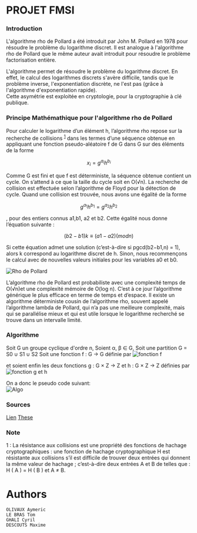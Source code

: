 # PROJET FMSI

### Introduction

L'algorithme rho de Pollard a été introduit par John M. Pollard en 1978 
pour résoudre le problème du logarithme discret. Il est analogue à l'algorithme 
rho de Pollard que le même auteur avait introduit pour résoudre le problème 
factorisation entière. 

L'algorithme permet de résoudre le problème du logarithme discret.
En effet, le calcul des logarithmes discrets s'avère difficile,
tandis que le problème inverse, l'exponentiation discrète,
ne l'est pas (grâce à l'algorithme d'exponentiation rapide).  
Cette asymétrie est exploitée en cryptologie, pour la cryptographie à clé publique.


### Principe Mathémathique pour l'algorithme rho de Pollard
Pour calculer le logarithme d’un élément h, l’algorithme rho repose sur la recherche de collisions <sup>[1](#collision)</sup>  dans les termes d’une séquence obtenue en appliquant une fonction pseudo-aléatoire f de G dans G sur des éléments de la forme 

```math
 x_{i} = g^{a_{i}}h^{b_{i}}
```

Comme G est fini et que f est déterministe, la séquence obtenue contient un cycle. On s’attend à ce que la taille du cycle soit en O(√n). La recherche de collision  est effectuée selon l’algorithme de Floyd pour la détection de cycle. Quand une collision est trouvée, nous avons une égalité de la forme 
```math
g^{a_{1}}h^{b_{1}} = g^{a_{2}}h^{b_{2}}
```
, pour des entiers connus a1,b1, a2 et b2. Cette égalité nous donne l’équation suivante :
```math
(b2−b1)k ≡ (a1−a2)    (mod n)
```
Si cette équation admet une solution (c’est-à-dire si pgcd(b2−b1,n) = 1), alors k correspond au logarithme discret de h. Sinon, nous recommençons le calcul avec de nouvelles valeurs initiales pour les variables a0 et b0.

![Rho de Pollard](https://i.imgur.com/QRMIU8d.png "rho de pollard")

L’algorithme rho de Pollard est probabiliste avec une complexité temps de O(√n)et une complexité mémoire de O(log n). C’est à ce jour l’algorithme générique le plus efficace en terme de temps et d’espace. Il existe un algorithme déterministe cousin de l’algorithme rho, souvent appelé l’algorithme lambda de Pollard, qui n’a pas une meilleure complexité, mais qui se parallélise mieux et qui est utile lorsque le logarithme recherché se trouve dans un intervalle limité. 

### Algorithme
Soit G un groupe cyclique d'ordre n,
Soient α, β ∈ G,
Soit une partition G = S0 ∪ S1 ∪ S2
Soit une fonction f : G → G définie par 
![fonction f](https://wikimedia.org/api/rest_v1/media/math/render/svg/5881bb42a6a01a1bdae916610e184b05ef8cd5d1)

et soient enfin les deux fonctions g : G × Z → Z et h : G × Z → Z définies par 
![fonction g et h](https://wikimedia.org/api/rest_v1/media/math/render/svg/6e3dbfe68064258082da3c282b5e071c1fa86ff2)

On a donc le pseudo code suivant:\
![Algo](https://i.imgur.com/MRASMUJ.png "efdef")

### Sources
[Lien](https://fr.wikipedia.org/wiki/Algorithme_rho_de_Pollard_(logarithme_discret))
[These](http://docnum.univ-lorraine.fr/public/DDOC_T_2015_0065_JELJELI.pdf)


### Note
<a name="collision">1</a> : La résistance aux collisions est une propriété des fonctions de hachage cryptographiques : une fonction de hachage cryptographique H est résistante aux collisions s’il est difficile de trouver deux entrées qui donnent la même valeur de hachage ; c’est-à-dire deux entrées A et B de telles que : H ( A ) = H ( B ) et A ≠ B. 

# Authors
    OLIVAUX Aymeric
    LE BRAS Tom
    GHALI Cyril
    DESCOUTS Maxime
